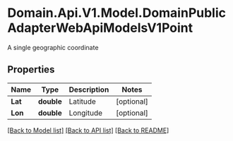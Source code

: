# Domain.Api.V1.Model.DomainPublicAdapterWebApiModelsV1Point
A single geographic coordinate
## Properties

Name | Type | Description | Notes
------------ | ------------- | ------------- | -------------
**Lat** | **double** | Latitude | [optional] 
**Lon** | **double** | Longitude | [optional] 

[[Back to Model list]](../README.md#documentation-for-models) [[Back to API list]](../README.md#documentation-for-api-endpoints) [[Back to README]](../README.md)

